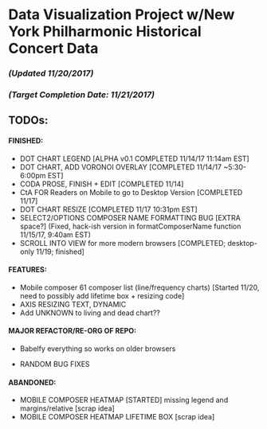 # Data Visualization Project w/New York Philharmonic Historical Concert Data


### _(Updated 11/20/2017)_
### _(Target Completion Date: 11/21/2017)_

## TODOs: 

#### FINISHED: 
* DOT CHART LEGEND [ALPHA v0.1 COMPLETED 11/14/17 11:14am EST]
* DOT CHART, ADD VORONOI OVERLAY [COMPLETED 11/14/17 ~5:30-6:00pm EST]
* CODA PROSE, FINISH + EDIT [COMPLETED 11/14]
* CtA FOR Readers on Mobile to go to Desktop Version [COMPLETED 11/17]
* DOT CHART RESIZE [COMPLETED 11/17 10:31pm EST]
* SELECT2/OPTIONS COMPOSER NAME FORMATTING BUG [EXTRA space?] (Fixed, hack-ish version in formatComposerName function 11/15/17, 9:40am EST)
* SCROLL INTO VIEW for more modern browsers [COMPLETED; desktop-only 11/19; finished]

#### FEATURES: 
* Mobile composer 61 composer list (line/frequency charts) [Started 11/20, need to possibly add lifetime box + resizing code]
* AXIS RESIZING TEXT, DYNAMIC
* Add UNKNOWN to living and dead chart??

#### MAJOR REFACTOR/RE-ORG OF REPO:
* Babelfy everything so works on older browsers

* RANDOM BUG FIXES


#### ABANDONED: 
* MOBILE COMPOSER HEATMAP [STARTED] missing legend and margins/relative [scrap idea]
* MOBILE COMPOSER HEATMAP LIFETIME BOX [scrap idea]






